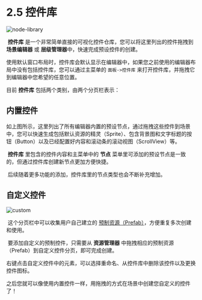 # 2.5 控件库

![node-library](https://gitee.com/nlpleaf/PicGo/raw/master/82d586425e787f6e2bdef07ec49bf34a)

​	**控件库** 是一个非常简单直接的可视化控件仓库，您可以将这里列出的控件拖拽到 **场景编辑器** 或 **层级管理器**中，快速完成预设控件的创建。

​	使用默认窗口布局时，控件库会默认显示在编辑器中，如果您之前使用的编辑器布局中没有包括控件库，您可以通过主菜单的 `面板->控件库` 来打开控件库，并拖拽它到编辑器中您希望的任意位置。

目前 **控件库** 包括两个类别，由两个分页栏表示：



## 内置控件

​	如上图所示，这里列出了所有编辑器内置的预设节点，通过拖拽这些控件到场景中，您可以快速生成包括默认资源的精灵（Sprite）、包含背景图和文字标题的按钮（Button）以及已经配置好内容和滚动条的滚动视图（ScrollView）等。

​	**控件库** 里包含的控件内容和主菜单中的 **节点** 菜单里可添加的预设节点是一致的，但通过控件库创建新节点更加方便快捷。

​	后续随着更多功能的添加，控件库里的节点类型也会不断补充增加。



## 自定义控件

![custom](https://gitee.com/nlpleaf/PicGo/raw/master/b44dcaa48cac800769a3175b6842a8c1)

​	这个分页栏中可以收集用户自己建立的 [预制资源（Prefab）](https://docs.cocos.com/creator/manual/zh/asset-workflow/prefab.html)，方便重复多次创建和使用。

​	要添加自定义的预制控件，只需要从 **资源管理器** 中拖拽相应的预制资源（Prefab）到自定义控件分页，即可完成创建。

​	右键点击自定义控件中的元素，可以选择重命名、从控件库中删除该控件以及更换控件图标。

​	之后您就可以像使用内置控件一样，用拖拽的方式在场景中创建您自定义的控件了！